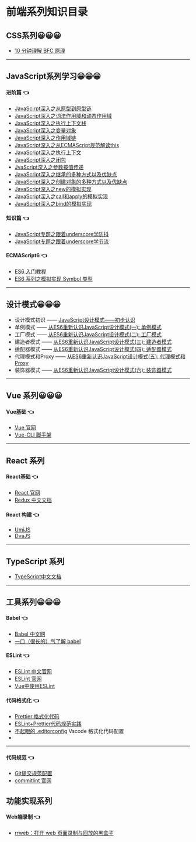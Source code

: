 # 前端系列知识目录

##  CSS系列😀😀😀

- [10 分钟理解 BFC 原理](https://zhuanlan.zhihu.com/p/25321647?utm_source=wechat_session&utm_medium=social&utm_oi=718550188351827968&from=groupmessage)
---
## JavaScript系列学习😀😀😀

####  进阶篇 👈
- [JavaScirpt深入之从原型到原型链](https://github.com/mqyqingfeng/Blog/issues/2)
- [JavaScript深入之词法作用域和动态作用域](https://github.com/mqyqingfeng/Blog/issues/3)
- [JavaScript深入之执行上下文栈](https://juejin.im/post/58eaecdea0bb9f0069271861)
- [JavaScript深入之变量对象](https://juejin.im/post/58ec3cc944d90400576a2cdc)
- [JavaScript深入之作用域链](https://juejin.im/post/58ed9c0ea0bb9f006a4c28cd)
- [JavaScript深入之从ECMAScript规范解读this](https://juejin.im/post/58eee3eda0bb9f006a7eea12)
- [JavaScript深入之执行上下文](https://juejin.im/post/58f03a958d6d8100579b74df)
- [JavaScript深入之闭包](https://juejin.im/post/590159d8a22b9d0065c2d918)
- [JvaScript深入之参数按值传递](https://juejin.im/post/5902a37ca22b9d0065cc4f7a)
- [JavaScript深入之继承的多种方式以及优缺点](https://juejin.im/post/591523588d6d8100585ba595)
- [JavaScript深入之创建对象的多种方式以及优缺点](https://juejin.im/post/59128676128fe100586779cc)
- [JavaScript深入之new的模拟实现](https://juejin.im/post/590a99015c497d005852cf26#heading-3)
- [JavaScript深入之call和apply的模拟实现](https://juejin.im/post/5907eb99570c3500582ca23c)
- [JavaScript深入之bind的模拟实现](https://juejin.im/post/59093b1fa0bb9f006517b906)



####  知识篇 👈
- [JavaScript专题之跟着underscore学防抖](https://juejin.im/post/5931561fa22b9d0058c5b87d)
- [JavaScript专题之跟着underscore学节流](https://juejin.im/post/5947312a61ff4b006cf66be9)



####  ECMAScript6 👈
- [ES6 入门教程](https://es6.ruanyifeng.com/)
- [ES6 系列之模拟实现 Symbol 类型](https://juejin.im/post/5b1f4c21f265da6e0f70bb19)

---

## 设计模式😀😀😀

- 设计模式初识 —— [JavaScript设计模式——初步认识](https://juejin.im/post/5ea157a5f265da47d9622c4e)
- 单例模式 —— [从ES6重新认识JavaScript设计模式(一): 单例模式](https://www.jianshu.com/p/5386936acfec)
- 工厂模式 —— [从ES6重新认识JavaScript设计模式(二): 工厂模式](https://www.jianshu.com/p/11918dd0f694)
- 建造者模式 —— [从ES6重新认识JavaScript设计模式(三): 建造者模式](https://www.jianshu.com/p/be61fcc47a2f)
- 适配器模式 —— [从ES6重新认识JavaScript设计模式(四): 适配器模式](https://www.jianshu.com/p/2701e7e59e69)
- 代理模式和Proxy —— [从ES6重新认识JavaScript设计模式(五): 代理模式和Proxy](https://www.jianshu.com/p/d791a84c5733)
- 装饰器模式 —— [从ES6重新认识JavaScript设计模式(六): 装饰器模式](https://www.jianshu.com/p/9c3f55e47399)
---


## Vue 系列😀😀😀

####  Vue基础 👈
- [Vue 官网](https://cn.vuejs.org/v2/guide/)
- [Vue-CLI 脚手架](https://cli.vuejs.org/zh/)



---
## React 系列

####  React基础 👈
- [React 官网](https://reactjs.bootcss.com/)
- [Redux 中文文档](http://cn.redux.js.org/index.html)


####  React 构建 👈
- [UmiJS](https://umijs.org/zh-CN/docs)
- [DvaJS](https://dvajs.com/)

---

## TypeScript 系列

- [TypeScript中文文档](https://www.tslang.cn/docs/handbook/basic-types.html)

---

##  工具系列😀😀😀

####  Babel 👈
- [Babel 中文网](https://www.babeljs.cn/)
- [一口（很长的）气了解 babel](https://zhuanlan.zhihu.com/p/43249121)

####  ESLint 👈
- [ESLint 中文官网](http://eslint.cn/)
- [ESLint 官网](https://eslint.org/)
- [Vue中使用ESLint](https://www.jeffjade.com/2018/06/18/142-beautify-vue-by-eslint-and-prettier/)
 
####  代码格式化 👈

- [Prettier 格式化代码](https://prettier.io/)
- [ESLint+Prettier代码规范实践](https://www.jianshu.com/p/dd07cca0a48e)
- [不起眼的 .editorconfig](https://www.jianshu.com/p/fac7dde906cc) Vscode 格式化代码配置
- 
---

####  代码规范 👈

- [Git提交规范配置](https://juejin.im/post/5c4b33abe51d455226657091)
- [commitlint 官网](https://commitlint.js.org/#/)



## 功能实现系列

####  Web端录制 👈

- [rrweb：打开 web 页面录制与回放的黑盒子](https://zhuanlan.zhihu.com/p/60639266)